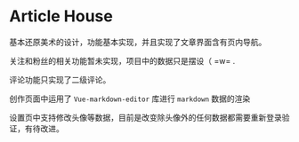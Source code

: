 # Article House

基本还原美术的设计，功能基本实现，并且实现了文章界面含有页内导航。

关注和粉丝的相关功能暂未实现，项目中的数据只是摆设（ =w= .

评论功能只实现了二级评论。

创作页面中运用了 ``Vue-markdown-editor`` 库进行 ``markdown`` 数据的渲染

设置页中支持修改头像等数据，目前是改变除头像外的任何数据都需要重新登录验证，有待改进。
